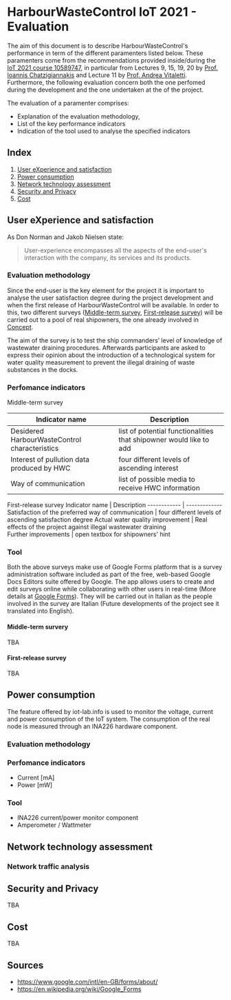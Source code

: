 # HarbourWasteControl IoT 2021 - Evaluation
The aim of this document is to describe HarbourWasteControl's performance in term of the different paramenters listed below. These paramenters come from the recommendations provided inside/during the [IoT 2021 course 10589747](http://ichatz.me/Site/InternetOfThings2021), in particular from Lectures 9, 15, 19, 20 by [Prof. Ioannis Chatzigiannakis](https://github.com/ichatz) and Lecture 11 by [Prof. Andrea Vitaletti](https://github.com/andreavitaletti). Furthermore, the following evaluation concern both the one perfomed during the development and the one undertaken at the of the project.     

The evaluation of a paramenter comprises:
* Explanation of the evaluation methodology, 
* List of the key performance indicators 
* Indication of the tool used to analyse the specified indicators   

## Index
1. [User eXperience and satisfaction](Evaluation.md/#User-eXperience-and-satisfaction)
2. [Power consumption](Evaluation.md/#Power-consumption)
3. [Network technology assessment](Evaluation.md/#Network-technology-assessment)
4. [Security and Privacy](Evaluation.md/#Security-and-Privacy)
5. [Cost](Evaluation.md/#Cost)

## User eXperience and satisfaction 
As Don Norman and Jakob Nielsen state:
> User-experience encompasses all the aspects of the end-user's interaction with the company, its services and its products.

### Evaluation methodology
Since the end-user is the key element for the project it is important to analyse the user satisfaction degree during the project development and when the first release of HarbourWasteControl will be available. In order to this, two different surveys ([Middle-term survey](/Evaluation#Middle-term-survery), [First-release survey](/Evaluation#First-release-survey)) will be carried out to a pool of real shipowners, the one already involved in [Concept](/Concept.md).
 
The aim of the survey is to test the ship commanders’ level of knowledge of wastewater draining procedures. Afterwards participants are asked to express their opinion about the introduction of a technological system for water quality measurement to prevent the illegal draining of waste substances in the docks.

### Perfomance indicators
Middle-term survey

Indicator name | Description
------------ | -------------
Desidered HarbourWasteControl characteristics | list of potential functionalities that shipowner would like to add
Interest of pullution data produced by HWC | four different levels of ascending interest
Way of communication | list of possible media to receive HWC information 

First-release survey
Indicator name | Description
------------ | -------------
Satisfaction of the preferred way of communication | four different levels of ascending satisfaction degree
Actual water quality improvement | Real effects of the project against illegal wastewater draining  
Further improvements | open textbox for shipowners' hint  

### Tool
Both the above surveys make use of Google Forms platform that is a survey administration software included as part of the free, web-based Google Docs Editors suite offered by Google. The app allows users to create and edit surveys online while collaborating with other users in real-time (More details at [Google Forms](https://www.google.com/intl/en-GB/forms/about/)).
They will be carried out in Italian as the people involved in the survey are Italian (Future developments of the project see it translated into English). 


#### Middle-term survery
TBA

#### First-release survey
TBA

## Power consumption
The feature offered by iot-lab.info is used to monitor the voltage, current and power consumption of the IoT system. 
The consumption of the real node is measured through an INA226 hardware component.

### Evaluation methodology


### Perfomance indicators
* Current [mA]
* Power [mW]

### Tool
* INA226 current/power monitor component
* Amperometer / Wattmeter

## Network technology assessment
### Network traffic analysis

## Security and Privacy 
TBA

## Cost
TBA

## Sources
* https://www.google.com/intl/en-GB/forms/about/
* https://en.wikipedia.org/wiki/Google_Forms
